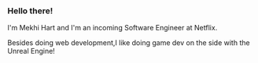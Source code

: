
<h3>  Hello there! </h3>
<p>I'm Mekhi Hart and I'm an incoming Software Engineer at Netflix.</p>
<p>Besides doing web development,I like doing game dev on the side with the Unreal Engine!</p>
